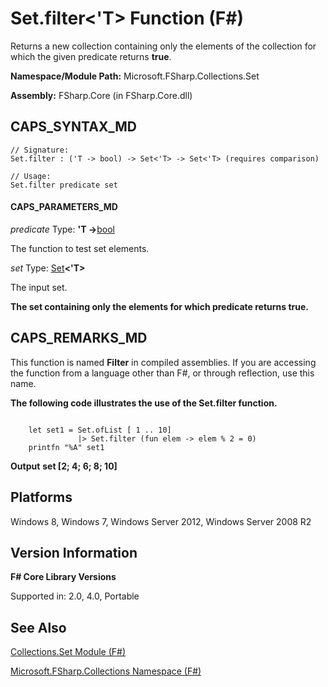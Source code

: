 # Set.filter<'T> Function (F#)

Returns a new collection containing only the elements of the collection for which the given predicate returns **true**.

**Namespace/Module Path:** Microsoft.FSharp.Collections.Set

**Assembly:** FSharp.Core (in FSharp.Core.dll)


## CAPS_SYNTAX_MD

```
// Signature:
Set.filter : ('T -> bool) -> Set<'T> -> Set<'T> (requires comparison)

// Usage:
Set.filter predicate set
```

#### CAPS_PARAMETERS_MD
*predicate*
Type: **'T -&gt;**[bool](http://msdn.microsoft.com/en-us/library/89c0cf9c-49ce-4207-a3be-555851a67dd5)


The function to test set elements.


*set*
Type: [Set](http://msdn.microsoft.com/en-us/library/50cebdce-0cd7-4c5c-8ebc-f3a9e90b38d8)**&lt;'T&gt;**


The input set.



**The set containing only the elements for which predicate returns true.**
## CAPS_REMARKS_MD
This function is named **Filter** in compiled assemblies. If you are accessing the function from a language other than F#, or through reflection, use this name.

**The following code illustrates the use of the Set.filter function.**
```

    let set1 = Set.ofList [ 1 .. 10]
               |> Set.filter (fun elem -> elem % 2 = 0)
    printfn "%A" set1
```

**Output**
**set [2; 4; 6; 8; 10]**
## Platforms
Windows 8, Windows 7, Windows Server 2012, Windows Server 2008 R2


## Version Information
**F# Core Library Versions**

Supported in: 2.0, 4.0, Portable




## See Also
[Collections.Set Module &#40;F&#35;&#41;](Collections.Set+Module+%28F%23%29.md)

[Microsoft.FSharp.Collections Namespace &#40;F&#35;&#41;](Microsoft.FSharp.Collections+Namespace+%28F%23%29.md)


